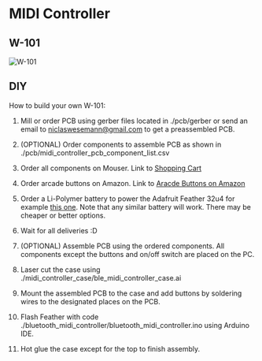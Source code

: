 # MIDI Controller

## W-101
![W-101](../utils/imgs/w-101_iso_right_2.png)

## DIY
How to build your own W-101:

1. Mill or order PCB using gerber files located in ./pcb/gerber or send an email to <niclaswesemann@gmail.com> to get a preassembled PCB.

2. (OPTIONAL) Order components to assemble PCB as shown in ./pcb/midi_controller_pcb_component_list.csv

3. Order all components on Mouser. Link to [Shopping Cart](https://eu.mouser.com/ProjectManager/ProjectDetail.aspx?AccessID=26290a0530)

4. Order arcade buttons on Amazon. Link to [Aracde Buttons on Amazon](https://www.amazon.de/XCSOURCE%C2%AE-12x24mm-Bundles-Farbtasten-AC803-Gelb/dp/B071WP4ZW4/)

5. Order a Li-Polymer battery to power the Adafruit Feather 32u4 for example [this one](https://www.amazon.de/Lipo-Akku-Wiederaufladbare-Mini-Akku-808-mate808-18-Schl%C3%BCsselanh%C3%A4nger/dp/B01M3TP2X6/). Note that any similar battery will work. There may be cheaper or better options.

6. Wait for all deliveries :D

7. (OPTIONAL) Assemble PCB using the ordered components. All components except the buttons and on/off switch are placed on the PC.

8. Laser cut the case using ./midi_controller_case/ble_midi_controller_case.ai

9. Mount the assembled PCB to the case and add buttons by soldering wires to the designated places on the PCB.

10. Flash Feather with code ./bluetooth_midi_controller/bluetooth_midi_controller.ino using Arduino IDE.

11. Hot glue the case except for the top to finish assembly.
